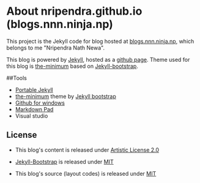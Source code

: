 # About nripendra.github.io (blogs.nnn.ninja.np)

This project is the Jekyll code for blog hosted at [blogs.nnn.ninja.np](http://blogs.nnn.ninja.np), which belongs to me "Nripendra Nath Newa".

This blog is powered by [Jekyll](http://jekyllrb.com/), hosted as a [github page](https://pages.github.com/). Theme used for this blog is [the-minimum](http://themes.jekyllbootstrap.com/preview/the-minimum/) based on [Jekyll-bootstrap](http://jekyllbootstrap.com/).

##Tools

* [Portable Jekyll](https://github.com/madhur/PortableJekyll)
* [the-minimum](http://themes.jekyllbootstrap.com/preview/the-minimum/) theme by [Jekyll bootstrap](http://jekyllbootstrap.com/) 
* [Github for windows](https://windows.github.com/)
* [Markdown Pad](http://markdownpad.com/)
* Visual studio

## License

* This blog's content is released under [Artistic License 2.0](https://github.com/nripendra/nripendra.github.io/blob/master/LICENSE)

* [Jekyll-Bootstrap](http://jekyllbootstrap.com/) is released under [MIT](http://opensource.org/licenses/MIT)

* This blog's source (layout codes) is released under [MIT](http://opensource.org/licenses/MIT)

